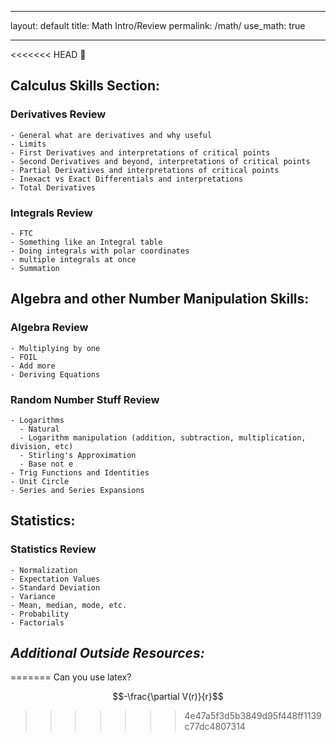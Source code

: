 ___
layout: default
title: Math Intro/Review
permalink: /math/
use_math: true
___

<<<<<<< HEAD
:cookie:

## **Calculus Skills Section:**
### Derivatives Review
    - General what are derivatives and why useful
    - Limits
    - First Derivatives and interpretations of critical points
    - Second Derivatives and beyond, interpretations of critical points
    - Partial Derivatives and interpretations of critical points
    - Inexact vs Exact Differentials and interpretations
    - Total Derivatives

### Integrals Review
    - FTC
    - Something like an Integral table
    - Doing integrals with polar coordinates
    - multiple integrals at once
    - Summation

## **Algebra and other Number Manipulation Skills:**
### Algebra Review
    - Multiplying by one
    - FOIL
    - Add more
    - Deriving Equations
### Random Number Stuff Review
    - Logarithms
      - Natural
      - Logarithm manipulation (addition, subtraction, multiplication, division, etc)
      - Stirling's Approximation
      - Base not e
    - Trig Functions and Identities
    - Unit Circle
    - Series and Series Expansions

## **Statistics:**
### Statistics Review
    - Normalization
    - Expectation Values
    - Standard Deviation
    - Variance
    - Mean, median, mode, etc.
    - Probability
    - Factorials

## *Additional Outside Resources:*
=======
Can you use latex?

$$-\frac{\partial V(r)}{r}$$
>>>>>>> 4e47a5f3d5b3849d95f448ff1139c77dc4807314
